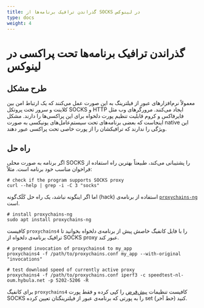```yaml
---
title: گذراندن ترافیک برنامه‌ها از SOCKS در لینوکس
type: docs
weight: 4
---
```


# گذراندن ترافیک برنامه‌ها تحت پراکسی در لینوکس

## طرح مشکل
معمولاً نرم‌افزارهای عبور از فیلترینگ به این صورت عمل می‌کنند که یک ارتباط امن بین کلاینت و سرور تحت پروتکل SOCKS و HTTP ایجاد می‌کنند.
مرورگرهای وب مثل فایرفاکس و کروم قابلیت تنظیم پورت دلخواه برای این پراکسی‌ها را دارند.
مشکل اینجاست که بعضی برنامه‌های تحت سیستم‌عامل‌های یونیکسی به صورت native این ویژگی را ندارند که ترافیکشان را از پورت خاصی تحت پراکسی عبور دهند.

## راه حل

اگر برنامه به صورت محلی SOCKS را پشتیبانی می‌کند، طبیعتاً بهترین راه استفاده از فراخوان مناسب خود برنامه است. مثلاً:

<pre dir="ltr"><code># check if the program supports SOCKS proxy
curl --help | grep -i -C 3 "socks"
</code></pre>

اما اگر اینگونه نباشد، یک راه حل کَلَک‌گونه (hack) استفاده از برنامه‌ی [`proxychains-ng`](https://github.com/rofl0r/proxychains-ng) است.

<pre dir="ltr"><code># install proxychains-ng
sudo apt install proxychains-ng
</code></pre>

کافیست `proxychains4` را با فایل کانفیگ خاصش پیش از برنامه‌ی دلخواه بخوانید تا ترافیک برنامه‌ی دلخواه از SOCKS proxy عبور کند.

<pre dir="ltr"><code># prepend invocation of proxychains4 to my_app
proxychains4 -f /path/to/proxychains.conf my_app --with-original "invocations"

# test download speed of currently active proxy
proxychains4 -f /path/to/proxychains.conf iperf3 -c speedtest-nl-oum.hybula.net -p 5202-5206 -R
</code></pre>

برای کانفیگ `proxychains4` کافیست تنظیمات [پیش‌فرض](https://github.com/rofl0r/proxychains-ng/raw/master/src/proxychains.conf) را کپی کرده و فقط پورت SOCKS را به پورتی که برنامه‌ی عبور از فیلترینگتان تعیین کرده set کنید (خط آخر).
